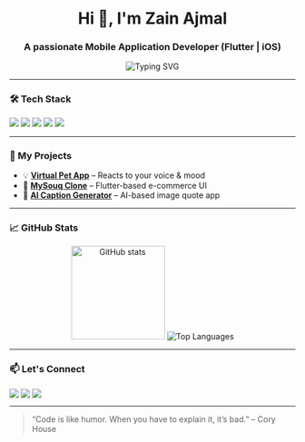 <h1 align="center">Hi 👋, I'm Zain Ajmal</h1>
<h3 align="center">A passionate Mobile Application Developer (Flutter | iOS)</h3>

<p align="center">
  <img src="https://readme-typing-svg.demolab.com?font=Fira+Code&duration=3000&pause=1000&color=F7941D&center=true&vCenter=true&width=435&lines=Building+intuitive+Mobile+UIs;Clean+Architecture+lover;Always+learning+new+Techs" alt="Typing SVG" />
</p>

---

### 🛠️ Tech Stack
<p align="left">
  <img src="https://img.shields.io/badge/Dart-0175C2?style=for-the-badge&logo=dart&logoColor=white"/>
  <img src="https://img.shields.io/badge/Flutter-02569B?style=for-the-badge&logo=flutter&logoColor=white"/>
  <img src="https://img.shields.io/badge/Swift-FA7343?style=for-the-badge&logo=swift&logoColor=white"/>
  <img src="https://img.shields.io/badge/Firebase-ffca28?style=for-the-badge&logo=firebase&logoColor=black"/>
  <img src="https://img.shields.io/badge/SQLite-07405E?style=for-the-badge&logo=sqlite&logoColor=white"/>
</p>

---

### 🚀 My Projects
- 💡 [**Virtual Pet App**](https://github.com/zainajmal/virtual-pet-app) – Reacts to your voice & mood
- 🛒 [**MySouq Clone**](https://github.com/zainajmal/mysouq-clone) – Flutter-based e-commerce UI
- 🧠 [**AI Caption Generator**](https://github.com/zainajmal/ai-caption-generator) – AI-based image quote app

---

### 📈 GitHub Stats

<p align="center">
  <img src="https://github-readme-stats.vercel.app/api?username=zainajmal&show_icons=true&theme=radical" alt="GitHub stats" height="165">
  <img src="https://github-readme-stats.vercel.app/api/top-langs/?username=zainajmal&layout=compact&theme=radical" alt="Top Languages">
</p>

---

### 📫 Let's Connect
<p align="left">
  <a href="https://linkedin.com/in/zainajmal" target="blank"><img align="center" src="https://img.shields.io/badge/LinkedIn-blue?style=for-the-badge&logo=linkedin&logoColor=white" /></a>
  <a href="mailto:zain@example.com" target="blank"><img align="center" src="https://img.shields.io/badge/Email-D14836?style=for-the-badge&logo=gmail&logoColor=white" /></a>
  <a href="https://twitter.com/zainajmaldev" target="blank"><img align="center" src="https://img.shields.io/badge/Twitter-1DA1F2?style=for-the-badge&logo=twitter&logoColor=white" /></a>
</p>

---

> “Code is like humor. When you have to explain it, it’s bad.” – Cory House

